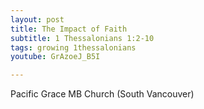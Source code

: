 ```yaml
---
layout: post
title: The Impact of Faith
subtitle: 1 Thessalonians 1:2-10
tags: growing 1thessalonians
youtube: GrAzoeJ_B5I

---
```

Pacific Grace MB Church (South Vancouver)
